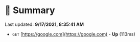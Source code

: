 # 📖 Summary
Last updated: **9/17/2021, 8:35:41 AM**

- `GET` [https://google.com](https://google.com) - **Up** (113ms)
